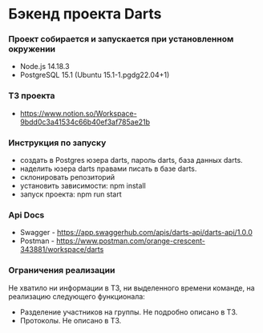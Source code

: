 # Бэкенд проекта Darts

### Проект собирается и запускается при установленном окружении
- Node.js 14.18.3
- PostgreSQL 15.1 (Ubuntu 15.1-1.pgdg22.04+1)

### ТЗ проекта
- https://www.notion.so/Workspace-9bdd0c3a41534c66b40ef3af785ae21b

### Инструкция по запуску
- создать в Postgres юзера darts, пароль darts, база данных darts.
- наделить юзера darts правами писать в базе darts.
- склонировать репозиторий
- установить зависимости: npm install
- запуск проекта: npm run start

### Api Docs
- Swagger - https://app.swaggerhub.com/apis/darts-api/darts-api/1.0.0
- Postman - https://www.postman.com/orange-crescent-343881/workspace/darts

### Ограничения реализации
Не хватило ни информации в ТЗ, ни выделенного времени команде, на реализацию следующего функционала:
- Разделение участников на группы. Не подробно описано в ТЗ.
- Протоколы. Не описано в ТЗ.
